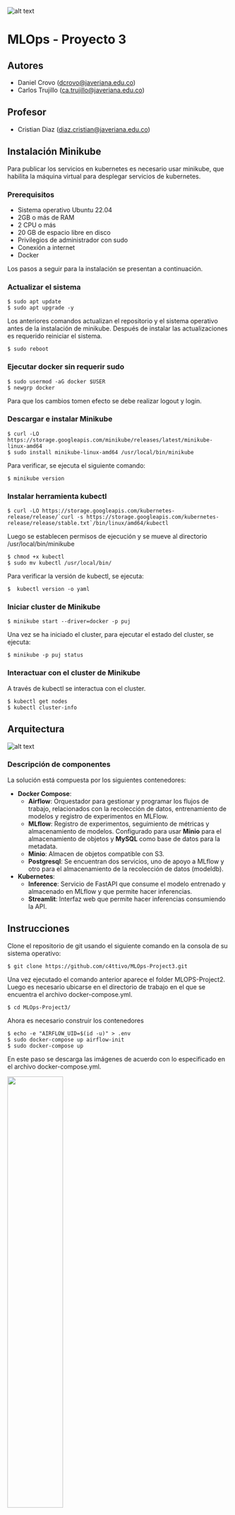 ![alt text](https://github.com/c4ttivo/MLOpsTaller1/blob/main/mlopstaller1/imgs/logo.png?raw=true)

# MLOps - Proyecto 3
## Autores
*    Daniel Crovo (dcrovo@javeriana.edu.co)
*    Carlos Trujillo (ca.trujillo@javeriana.edu.co)

## Profesor
*    Cristian Diaz (diaz.cristian@javeriana.edu.co)

## Instalación Minikube

Para publicar los servicios en kubernetes es necesario usar minikube, que habilita la máquina virtual para desplegar servicios de kubernetes. 

### Prerequisitos

*    Sistema operativo Ubuntu 22.04
*    2GB o más de RAM
*    2 CPU o más
*    20 GB de espacio libre en disco
*    Privilegios de administrador con sudo
*    Conexión a internet
*    Docker

Los pasos a seguir para la instalación se presentan a continuación.

### Actualizar el sistema

```
$ sudo apt update
$ sudo apt upgrade -y
```

Los anteriores comandos actualizan el repositorio y el sistema operativo antes de la instalación de minikube. Después de instalar las actualizaciones es requerido reiniciar el sistema.

```
$ sudo reboot
```

### Ejecutar docker sin requerir sudo

```
$ sudo usermod -aG docker $USER
$ newgrp docker
```

Para que los cambios tomen efecto se debe realizar logout y login.

### Descargar e instalar Minikube

```
$ curl -LO https://storage.googleapis.com/minikube/releases/latest/minikube-linux-amd64
$ sudo install minikube-linux-amd64 /usr/local/bin/minikube
```

Para verificar, se ejecuta el siguiente comando:

```
$ minikube version
```

### Instalar herramienta kubectl

```
$ curl -LO https://storage.googleapis.com/kubernetes-release/release/`curl -s https://storage.googleapis.com/kubernetes-release/release/stable.txt`/bin/linux/amd64/kubectl
```

Luego se establecen permisos de ejecución y se mueve al directorio /usr/local/bin/minikube

```
$ chmod +x kubectl
$ sudo mv kubectl /usr/local/bin/
```

Para verificar la versión de kubectl, se ejecuta:

```
$  kubectl version -o yaml
```

### Iniciar cluster de Minikube

```
$ minikube start --driver=docker -p puj
```

Una vez se ha iniciado el cluster, para ejecutar el estado del cluster, se ejecuta:

```
$ minikube -p puj status
```

### Interactuar con el cluster de Minikube

A través de kubectl se interactua con el cluster.

```
$ kubectl get nodes
$ kubectl cluster-info
```

## Arquitectura

![alt text](https://github.com/c4ttivo/MLOPS-Project3/blob/main/img/architecture.png?raw=true)

### Descripción de componentes

La solución está compuesta por los siguientes contenedores:

*   **Docker Compose**:
	*	**Airflow**: Orquestador para gestionar y programar los flujos de trabajo, relacionados con la recolección de datos, entrenamiento de modelos y registro de experimentos en MLFlow.
	*	**MLflow**: Registro de experimentos, seguimiento de métricas y almacenamiento de modelos. Configurado para usar **Minio** para el almacenamiento de objetos y **MySQL** como base de datos para la metadata.
	*	**Minio**: Almacen de objetos compatible con S3.
	*	**Postgresql**: Se encuentran dos servicios, uno de apoyo a MLflow y otro para el almacenamiento de la recolección de datos (modeldb).
*   **Kubernetes**:
	*	**Inference**: Servicio de FastAPI que consume el modelo entrenado y almacenado en MLflow y que permite hacer inferencias.
	*	**Streamlit**: Interfaz web que permite hacer inferencias consumiendo la API.


## Instrucciones
Clone el repositorio de git usando el siguiente comando en la consola de su sistema operativo:


```
$ git clone https://github.com/c4ttivo/MLOps-Project3.git
```

Una vez ejecutado el comando anterior aparece el folder MLOPS-Project2. Luego es necesario ubicarse en el directorio de trabajo en el que se encuentra el archivo docker-compose.yml.


```
$ cd MLOps-Project3/
```

Ahora es necesario construir los contenedores

```
$ echo -e "AIRFLOW_UID=$(id -u)" > .env
$ sudo docker-compose up airflow-init
$ sudo docker-compose up
```

En este paso se descarga las imágenes de acuerdo con lo especificado en el archivo docker-compose.yml.

<img src="https://github.com/c4ttivo/MLOps-Project3/blob/main/img/console.png?raw=true" width="50%" height="50%" />

Una vez finalizada la creación de los contenedores, se debe poder ingresar a las aplicaciones de cada contenedor a través de las siguientes URLs:

http://10.43.101.155:8083/ </br>
<img src="https://github.com/c4ttivo/MLOps-Project3/blob/main/img/minio.png?raw=true" width="50%" height="50%" /> </br>
http://10.43.101.155:8082/ </br>
<img src="https://github.com/c4ttivo/MLOps-Project3/blob/main/img/mlflow.png?raw=true" width="50%" height="50%" /> </br>
http://10.43.101.155:8080/ </br>
<img src="https://github.com/c4ttivo/MLOps-Project3/blob/main/img/airflow.png?raw=true" width="50%" height="50%" /> </br>

## Configuración

Los siguientes pasos permiten realizar la configuración del ambiente luego de ser desplegado.

1.	A continuación se debe configurar el bucket de S3, con el nombre **mlflows3** requerido por **MLflow**.


## Kubernetes

A continuación se deben ejecutar los comandos para desplegar los servicios de kubernetes.

```
$ kubectl apply -f komposefiles/
```

Luego verificamos el estado de los pods y los servicios ejecutando los siguientes comandos:

```
$ kubectl get pods
$ kubectl get service
```

Debe mostrar que los pods se están ejecutando.

## Proxy

Dado que los contenedores no exponen el puerto sobre la IP de la interfaz de red de la VM, se hace necesario usar un proxy para poder acceder a los servicios a través de la IP externa.

### Instalación socat

Con el siguiente comando instalammos socat.

```
$ sudo apt install socat
```

Una vez se finaliza la instalación, mapeamos los servicios de la siguiente forma:

```
$ sudo socat TCP-LISTEN:80,fork TCP:192.168.49.2:30001 &
$ sudo socat TCP-LISTEN:8089,fork TCP:192.168.49.2:30000 &
```

Con esto se habilitan los puertos para acceder a los contenedores en kubernetes.

## Predicción

A través de la interfaz de Streamlit, es posible hacer predicciones usando el modelo almacenado y etiquetado @produccion.

http://10.43.101.155:8089 </br>

![alt text](https://github.com/c4ttivo/MLOps-Project3/blob/main/img/inference.png?raw=true)


## Video


[![IMAGE ALT TEXT HERE](https://img.youtube.com/vi/nOP96JtIp0A/0.jpg)](https://www.youtube.com/watch?v=nOP96JtIp0A)
